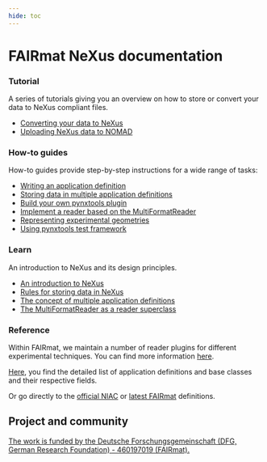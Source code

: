 ```yaml
---
hide: toc
---
```


# FAIRmat NeXus documentation

<!-- A single sentence that says what the product is, succinctly and memorably -->

<!-- A paragraph of one to three short sentences, that describe what the product does. -->

<!-- A third paragraph of similar length, this time explaining what need the product meets -->

<!-- Finally, a paragraph that describes whom the product is useful for. -->

<div markdown="block" class="home-grid">
<div markdown="block">

### Tutorial

A series of tutorials giving you an overview on how to store or convert your data to NeXus compliant files.

- [Converting your data to NeXus](tutorial/converting-data-to-nexus.md)
- [Uploading NeXus data to NOMAD](tutorial/nexus-to-nomad.md)

</div>
<div markdown="block">

### How-to guides

How-to guides provide step-by-step instructions for a wide range of tasks:

- [Writing an application definition](how-tos/writing-an-appdef.md)
- [Storing data in multiple application definitions](how-tos/using-multiple-appdefs.md)
- [Build your own pynxtools plugin](how-tos/build-a-plugin.md)
- [Implement a reader based on the MultiFormatReader](how-tos/use-multi-format-reader.md)
- [Representing experimental geometries](how-tos/transformations.md)
- [Using pynxtools test framework](how-tos/using-pynxtools-test-framework.md)


</div>

<div markdown="block">

### Learn

An introduction to NeXus and its design principles.

- [An introduction to NeXus](learn/nexus-primer.md)
- [Rules for storing data in NeXus](learn/nexus-rules.md)
- [The concept of multiple application definitions](learn/multiple-appdefs.md)
- [The MultiFormatReader as a reader superclass](learn/multi-format-reader.md)

</div>
<div markdown="block">

### Reference

Within FAIRmat, we maintain a number of reader plugins for different experimental techniques. You can find more information [here](reference/plugins.md).

[Here](reference/definitions.md), you find the detailed list of application definitions and base classes and their respective fields.

Or go directly to the [official NIAC](https://manual.nexusformat.org/classes/index.html)
 or [latest FAIRmat](https://fairmat-nfdi.github.io/nexus_definitions/) definitions.

</div>
</div>

<h2>Project and community</h2>

[The work is funded by the Deutsche Forschungsgemeinschaft (DFG, German Research Foundation) - 460197019 (FAIRmat).](https://gepris.dfg.de/gepris/projekt/460197019?language=en)